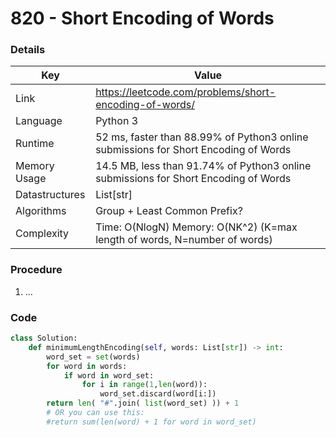 # 820 - Short Encoding of Words

### Details

| Key | Value |
| --- | ----- |
| Link | https://leetcode.com/problems/short-encoding-of-words/
| Language | Python 3
| Runtime | 52 ms, faster than 88.99% of Python3 online submissions for Short Encoding of Words
| Memory Usage | 14.5 MB, less than 91.74% of Python3 online submissions for Short Encoding of Words
| Datastructures | List[str]
| Algorithms | Group + Least Common Prefix?
| Complexity | Time: O(NlogN) Memory: O(NK^2) (K=max length of words, N=number of words)

### Procedure

1. ...

### Code

```python
class Solution:
    def minimumLengthEncoding(self, words: List[str]) -> int:
        word_set = set(words)
        for word in words:
            if word in word_set:
                for i in range(1,len(word)):
                    word_set.discard(word[i:])
        return len( "#".join( list(word_set) )) + 1
        # OR you can use this:
        #return sum(len(word) + 1 for word in word_set)

```
